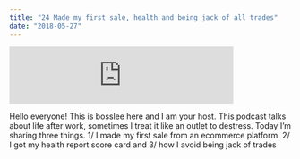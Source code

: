 ```yaml
---
title: "24 Made my first sale, health and being jack of all trades"
date: "2018-05-27"
---
```


<iframe src="https://anchor.fm/bosslee/embed/episodes/24-Made-my-first-sale--health-and-being-jacks-of-all-trade-e1gubf" height="102px" width="400px" frameborder="0" scrolling="no"></iframe>

 Hello everyone! This is bosslee here and I am your host. This podcast talks about life after work, sometimes I treat it like an outlet to destress. Today I’m sharing three things. 1/ I made my first sale from an ecommerce platform. 2/ I got my health report score card and 3/ how I avoid being jack of trades
